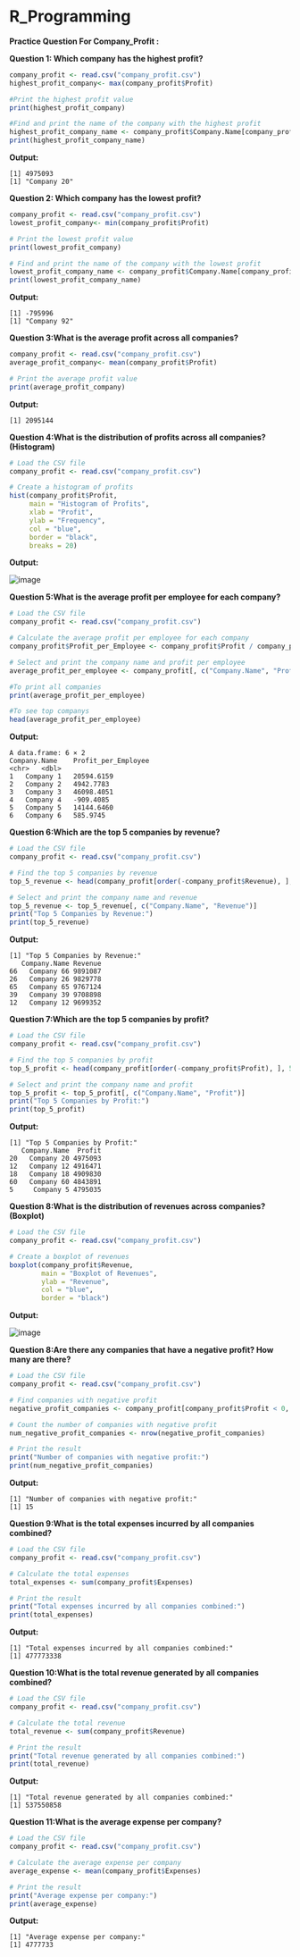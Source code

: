 # R_Programming

**Practice Question For Company_Profit :**

**Question 1:  Which company has the highest profit?**

```R
company_profit <- read.csv("company_profit.csv")
highest_profit_company<- max(company_profit$Profit)

#Print the highest profit value
print(highest_profit_company)

#Find and print the name of the company with the highest profit
highest_profit_company_name <- company_profit$Company.Name[company_profit$Profit == highest_profit_company]
print(highest_profit_company_name)
```
**Output:**

```
[1] 4975093
[1] "Company 20"
```
**Question 2: Which company has the lowest profit?**
```R
company_profit <- read.csv("company_profit.csv")
lowest_profit_company<- min(company_profit$Profit)

# Print the lowest profit value
print(lowest_profit_company)

# Find and print the name of the company with the lowest profit
lowest_profit_company_name <- company_profit$Company.Name[company_profit$Profit == lowest_profit_company]
print(lowest_profit_company_name)
```

**Output:**
```
[1] -795996
[1] "Company 92"
```
**Question 3:What is the average profit across all companies?**
```R
company_profit <- read.csv("company_profit.csv")
average_profit_company<- mean(company_profit$Profit)

# Print the average profit value
print(average_profit_company)
```
**Output:**
```
[1] 2095144
```

**Question 4:What is the distribution of profits across all companies? (Histogram)**
```R
# Load the CSV file
company_profit <- read.csv("company_profit.csv")

# Create a histogram of profits
hist(company_profit$Profit, 
     main = "Histogram of Profits", 
     xlab = "Profit", 
     ylab = "Frequency", 
     col = "blue", 
     border = "black", 
     breaks = 20)
```
**Output:**

![image](https://github.com/user-attachments/assets/63523d26-2342-4453-9583-2dce96f0e311)


**Question 5:What is the average profit per employee for each company?**
```R
# Load the CSV file
company_profit <- read.csv("company_profit.csv")

# Calculate the average profit per employee for each company
company_profit$Profit_per_Employee <- company_profit$Profit / company_profit$Number.of.Employees

# Select and print the company name and profit per employee
average_profit_per_employee <- company_profit[, c("Company.Name", "Profit_per_Employee")]

#To print all companies
print(average_profit_per_employee)

#To see top companys
head(average_profit_per_employee)
```
**Output:**
```
A data.frame: 6 × 2
Company.Name	Profit_per_Employee
<chr>	<dbl>
1	Company 1	20594.6159
2	Company 2	4942.7783
3	Company 3	46098.4051
4	Company 4	-909.4085
5	Company 5	14144.6460
6	Company 6	585.9745
```
**Question 6:Which are the top 5 companies by revenue?**
```R
# Load the CSV file
company_profit <- read.csv("company_profit.csv")

# Find the top 5 companies by revenue
top_5_revenue <- head(company_profit[order(-company_profit$Revenue), ], 5)

# Select and print the company name and revenue
top_5_revenue <- top_5_revenue[, c("Company.Name", "Revenue")]
print("Top 5 Companies by Revenue:")
print(top_5_revenue)
```
**Output:**
```
[1] "Top 5 Companies by Revenue:"
   Company.Name Revenue
66   Company 66 9891087
26   Company 26 9829778
65   Company 65 9767124
39   Company 39 9708898
12   Company 12 9699352
```

**Question 7:Which are the top 5 companies by profit?**
```R
# Load the CSV file
company_profit <- read.csv("company_profit.csv")

# Find the top 5 companies by profit
top_5_profit <- head(company_profit[order(-company_profit$Profit), ], 5)

# Select and print the company name and profit
top_5_profit <- top_5_profit[, c("Company.Name", "Profit")]
print("Top 5 Companies by Profit:")
print(top_5_profit)
```
**Output:**
```
[1] "Top 5 Companies by Profit:"
   Company.Name  Profit
20   Company 20 4975093
12   Company 12 4916471
18   Company 18 4909830
60   Company 60 4843891
5     Company 5 4795035
```
**Question 8:What is the distribution of revenues across companies? (Boxplot)**
```R
# Load the CSV file
company_profit <- read.csv("company_profit.csv")

# Create a boxplot of revenues
boxplot(company_profit$Revenue,
        main = "Boxplot of Revenues",
        ylab = "Revenue",
        col = "blue",
        border = "black")
```
**Output:**

![image](https://github.com/user-attachments/assets/c25cacde-6d98-42f0-9ae2-16ae685dc73c)

**Question 8:Are there any companies that have a negative profit? How many are there?**
```R
# Load the CSV file
company_profit <- read.csv("company_profit.csv")

# Find companies with negative profit
negative_profit_companies <- company_profit[company_profit$Profit < 0, ]

# Count the number of companies with negative profit
num_negative_profit_companies <- nrow(negative_profit_companies)

# Print the result
print("Number of companies with negative profit:")
print(num_negative_profit_companies)
```
**Output:**
```
[1] "Number of companies with negative profit:"
[1] 15
```
**Question 9:What is the total expenses incurred by all companies combined?**
```R
# Load the CSV file
company_profit <- read.csv("company_profit.csv")

# Calculate the total expenses
total_expenses <- sum(company_profit$Expenses)

# Print the result
print("Total expenses incurred by all companies combined:")
print(total_expenses)
```
**Output:**
```
[1] "Total expenses incurred by all companies combined:"
[1] 477773338
```
**Question 10:What is the total revenue generated by all companies combined?**
```R
# Load the CSV file
company_profit <- read.csv("company_profit.csv")

# Calculate the total revenue
total_revenue <- sum(company_profit$Revenue)

# Print the result
print("Total revenue generated by all companies combined:")
print(total_revenue)
```
**Output:**
```
[1] "Total revenue generated by all companies combined:"
[1] 537550858
```
**Question 11:What is the average expense per company?**
```R
# Load the CSV file
company_profit <- read.csv("company_profit.csv")

# Calculate the average expense per company
average_expense <- mean(company_profit$Expenses)

# Print the result
print("Average expense per company:")
print(average_expense)
```
**Output:**
```
[1] "Average expense per company:"
[1] 4777733
```
